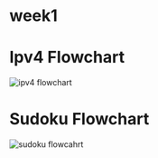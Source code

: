 # week1


# Ipv4 Flowchart
![ipv4 flowchart](https://github.com/user-attachments/assets/279d45f9-1786-4306-b0da-3a9dd932b352)

# Sudoku Flowchart

![sudoku flowcahrt](https://github.com/user-attachments/assets/60347f94-c9de-4c90-8d8a-b8c5a56780f2)
